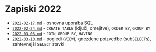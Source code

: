 # Zapiski 2022

* [`2022-02-17.md`](2022-02-17.md) - osnovna uporaba SQL
* [`2022-02-24.md`](2022-02-24.md) - `CREATE TABLE` (ključi, omejitve), `ORDER BY`, `GROUP BY`
* [`2022-03-03.md`](2022-03-03.md) - `JOIN`, `GROUP BY`, `HAVING`
* [`2022-03-10.md`](2022-03-10.md) - pogledi (`VIEW`), gnezdene poizvedbe (sub`SELECT`s), zahtevnejši `SELECT` stavki

